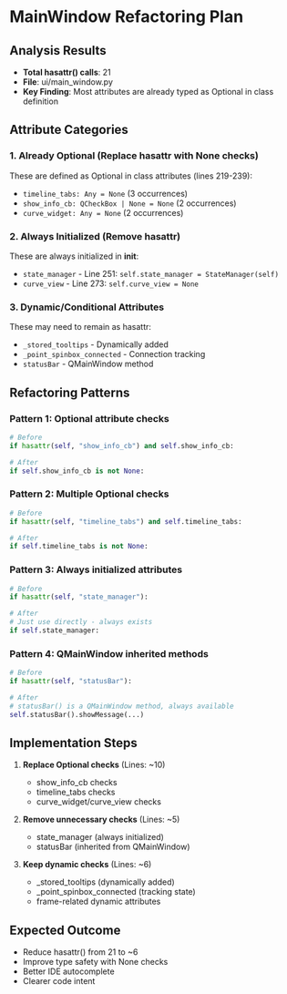 # MainWindow Refactoring Plan

## Analysis Results
- **Total hasattr() calls**: 21
- **File**: ui/main_window.py
- **Key Finding**: Most attributes are already typed as Optional in class definition

## Attribute Categories

### 1. Already Optional (Replace hasattr with None checks)
These are defined as Optional in class attributes (lines 219-239):
- `timeline_tabs: Any = None` (3 occurrences)
- `show_info_cb: QCheckBox | None = None` (2 occurrences)
- `curve_widget: Any = None` (2 occurrences)

### 2. Always Initialized (Remove hasattr)
These are always initialized in __init__:
- `state_manager` - Line 251: `self.state_manager = StateManager(self)`
- `curve_view` - Line 273: `self.curve_view = None`

### 3. Dynamic/Conditional Attributes
These may need to remain as hasattr:
- `_stored_tooltips` - Dynamically added
- `_point_spinbox_connected` - Connection tracking
- `statusBar` - QMainWindow method

## Refactoring Patterns

### Pattern 1: Optional attribute checks
```python
# Before
if hasattr(self, "show_info_cb") and self.show_info_cb:

# After
if self.show_info_cb is not None:
```

### Pattern 2: Multiple Optional checks
```python
# Before
if hasattr(self, "timeline_tabs") and self.timeline_tabs:

# After
if self.timeline_tabs is not None:
```

### Pattern 3: Always initialized attributes
```python
# Before
if hasattr(self, "state_manager"):

# After
# Just use directly - always exists
if self.state_manager:
```

### Pattern 4: QMainWindow inherited methods
```python
# Before
if hasattr(self, "statusBar"):

# After
# statusBar() is a QMainWindow method, always available
self.statusBar().showMessage(...)
```

## Implementation Steps

1. **Replace Optional checks** (Lines: ~10)
   - show_info_cb checks
   - timeline_tabs checks
   - curve_widget/curve_view checks

2. **Remove unnecessary checks** (Lines: ~5)
   - state_manager (always initialized)
   - statusBar (inherited from QMainWindow)

3. **Keep dynamic checks** (Lines: ~6)
   - _stored_tooltips (dynamically added)
   - _point_spinbox_connected (tracking state)
   - frame-related dynamic attributes

## Expected Outcome
- Reduce hasattr() from 21 to ~6
- Improve type safety with None checks
- Better IDE autocomplete
- Clearer code intent
